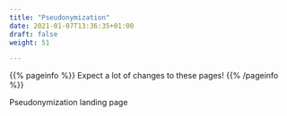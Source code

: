 ```yaml
---
title: "Pseudonymization"
date: 2021-01-07T13:36:35+01:00
draft: false
weight: 51

---
```


{{% pageinfo %}}
Expect a lot of changes to these pages!
{{% /pageinfo %}}


Pseudonymization landing page